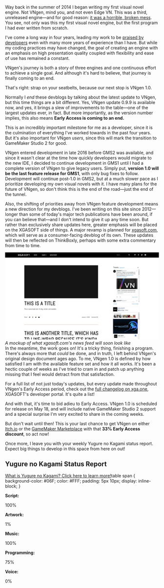 <!--t Update 33 - The End of the Beginning t-->
<!--tag 2018,archive,dev,thinkboxly,updates tag-->
<!--image /content/images/update-33-end-of-beginning/update-banner-1024x512.jpg image-->
  
Way back in the summer of 2014 I began writing my first visual novel engine. Not VNgen, mind you, and not even Edge VN. This was a third, unreleased engine—and for good reason: [it was a horrible, broken mess](https://www.youtube.com/watch?v=QSBnEDDekh8). You see, not only was this my first visual novel engine, but the first program I had ever written from scratch.  
  
I've come a long way in four years, leading my work to be [praised by developers](https://www.xgasoft.com/#feedback) even with many more years of experience than I have. But while my coding practices may have changed, the goal of creating an engine with an emphasis on high presentation quality coupled with flexibility and ease of use has remained a constant.  
  
VNgen's journey is both a story of three engines and one continuous effort to achieve a single goal. And although it's hard to believe, that journey is finally coming to an end.  
  
That's right: strap on your seatbelts, because our next stop is VNgen 1.0. 
  
Normally I _end_ these devblogs by talking about the latest update to VNgen, but this time things are a bit different. Yes, VNgen update 0.9.9 is available now, and yes, it brings a slew of improvements to the table—one of the largest updates ever, in fact. But more importantly, as the version number implies, this also means **Early Access is coming to an end.**  
  
This is an incredibly important milestone for me as a developer, since it is the culmination of everything I've worked towards in the past four years. But it's also important for VNgen _users_, since this will mark the transition to GameMaker Studio 2 for good.  
  
VNgen entered development in late 2016 before GMS2 was available, and since it wasn't clear at the time how quickly developers would migrate to the new IDE, I decided to continue development in GMS1 until I had a complete version of VNgen to give legacy users. Simply put, **version 1.0 will be the last feature release for GMS1**, with only bug fixes to follow. Development will continue post-1.0 in GMS2, but at a much slower pace as I prioritize developing my own visual novels with it. I have many plans for the future of VNgen, so don't think this is the end of the road—just the end of the tunnel.  
  
Also, the shifting of priorities away from VNgen feature development means a new direction for my devblogs. I've been writing on this site since 2012—longer than some of today's major tech publications have been around, if you can believe that—and I don't intend to give it up any time soon. But rather than exclusively share updates here, greater emphasis will be placed on the XGASOFT side of things. A major revamp is planned for [xgasoft.com](https://xgasoft.com/), which will serve as a consumer-facing devblog of its own. These updates will then be reflected on ThinkBoxly, perhaps with some extra commentary from time to time.  
  
[![](/content/images/update-33-end-of-beginning/XGASiteBlogConcept-1024x576.jpg)](/content/images/update-33-end-of-beginning/XGASiteBlogConcept-1024x576.jpg)  
_A mockup of what xgasoft.com's news feed will soon look like_  
In the meantime, the work goes on! It's a tricky thing, finishing a program. There's always more that _could_ be done, and in truth, I left behind VNgen's original design document ages ago. To me, VNgen 1.0 is defined by how satisfied I am with the available feature set and how it all works. It's been a hectic couple of weeks as I've tried to cram in and patch up anything missing that I feel would detract from that satisfaction.  
  
For a full list of not just today's updates, but every update made throughout VNgen's Early Access period, check out the [full changelog on xga.one,](https://xga.one/assets/vngen/?section=version-history) XGASOFT's developer portal. It's quite a list!  
  
And with that, it's time to bid adieu to Early Access. VNgen 1.0 is scheduled for release on May 18, and will include native GameMaker Studio 2 support and a special surprise I'm very excited to share in the coming weeks.  
  
But don't wait until then! This is your last chance to get VNgen on either [Itch.io](https://xgasoft.itch.io/vngen) or the [GameMaker Marketplace](https://marketplace.yoyogames.com/assets/6083/vngen-visual-novel-engine) with that **33% Early Access discount**, so act now!  
  
Once more, I leave you with your weekly Yugure no Kagami status report. Expect big things to develop in this space from here on out!  
  

## Yugure no Kagami Status Report

[What is Yugure no Kagami? Click here to learn more!](http://www.ynkgame.com/)table span { background-color: #06F; color: #FFF; padding: 5px 10px; display: inline-block; }  

**Script:**

100%

**Artwork:**

1%

**Music:**

100%

**Programming:**

75%

**Voice:**

0%
